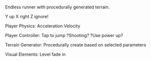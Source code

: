 Endless runner with procedurally generated terrain.

Y up
X right
Z ignore!

Player Physics:
Acceleration
Velocity

Player Controller:
Tap to jump
?Shooting?
?Use power up?

Terrain Generator:
Procedurally create based on selected parameters

Visual Elements:
Level fade in